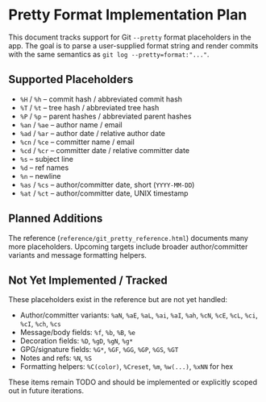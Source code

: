 # Pretty Format Implementation Plan

This document tracks support for Git `--pretty` format placeholders in the app.
The goal is to parse a user-supplied format string and render commits with the
same semantics as `git log --pretty=format:"..."`.

## Supported Placeholders
- `%H` / `%h` – commit hash / abbreviated commit hash
- `%T` / `%t` – tree hash / abbreviated tree hash
- `%P` / `%p` – parent hashes / abbreviated parent hashes
- `%an` / `%ae` – author name / email
- `%ad` / `%ar` – author date / relative author date
- `%cn` / `%ce` – committer name / email
- `%cd` / `%cr` – committer date / relative committer date
- `%s` – subject line
- `%d` – ref names
- `%n` – newline
- `%as` / `%cs` – author/committer date, short (`YYYY-MM-DD`)
- `%at` / `%ct` – author/committer date, UNIX timestamp

## Planned Additions
The reference (`reference/git_pretty_reference.html`) documents many more
placeholders. Upcoming targets include broader author/committer variants and
message formatting helpers.

## Not Yet Implemented / Tracked
These placeholders exist in the reference but are not yet handled:
- Author/committer variants: `%aN`, `%aE`, `%aL`, `%ai`, `%aI`, `%ah`, `%cN`, `%cE`, `%cL`, `%ci`, `%cI`, `%ch`, `%cs`
- Message/body fields: `%f`, `%b`, `%B`, `%e`
- Decoration fields: `%D`, `%gD`, `%gN`, `%g*`
- GPG/signature fields: `%G*`, `%GF`, `%GG`, `%GP`, `%GS`, `%GT`
- Notes and refs: `%N`, `%S`
- Formatting helpers: `%C(color)`, `%Creset`, `%m`, `%w(...)`, `%xNN` for hex

These items remain TODO and should be implemented or explicitly scoped out in
future iterations.
